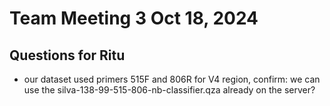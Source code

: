 # Team Meeting 3 Oct 18, 2024

## Questions for Ritu
- our dataset used primers 515F and 806R for V4 region, confirm: we can use the silva-138-99-515-806-nb-classifier.qza already on the server?
 
